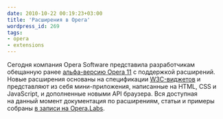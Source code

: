 ```yaml
---
date: 2010-10-22 00:19:23+03:00
title: 'Расширения в Opera'
wordpress_id: 269
tags:
- opera
- extensions
---
```


Сегодня компания Opera Software представила разработчикам обещанную ранее [альфа-версию Opera 11][1] с поддержкой расширений. Новые расширения основаны на спецификации [W3C-виджетов][2] и представляют из себя мини-приложения, написанные на HTML, CSS и JavaScript, и дополненные новыми API браузера. Вся доступная на данный момент документация по расширениям, статьи и примеры собраны [в записи на Opera.Labs][3].

[1]: http://www.opera.com/browser/next/
[2]: http://www.w3.org/TR/widgets/
[3]: http://labs.opera.com/news/2010/10/21/
